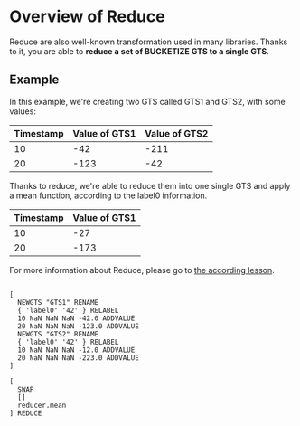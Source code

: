 # Overview of Reduce

Reduce are also well-known transformation used in many libraries. Thanks to it, you are able to **reduce a set of BUCKETIZE GTS to a single GTS**.

## Example

In this example, we're creating two GTS called GTS1 and GTS2, with some values:

| Timestamp | Value of GTS1 | Value of GTS2 |
|-----------|---------------|---------------|
| 10        | -42           | -211          |
| 20        | -123          | -42           |

Thanks to reduce, we're able to reduce them into one single GTS and apply a mean function, according to the label0 information.

| Timestamp | Value of GTS1 |
|-----------|---------------|
| 10        | -27           |
| 20        | -173          |

For more information about Reduce, please go to [the according lesson](/#4-1).
~~~

[
  NEWGTS "GTS1" RENAME
  { 'label0' '42' } RELABEL
  10 NaN NaN NaN -42.0 ADDVALUE
  20 NaN NaN NaN -123.0 ADDVALUE
  NEWGTS "GTS2" RENAME
  { 'label0' '42' } RELABEL
  10 NaN NaN NaN -12.0 ADDVALUE
  20 NaN NaN NaN -223.0 ADDVALUE
]

[
  SWAP
  []
  reducer.mean
] REDUCE

